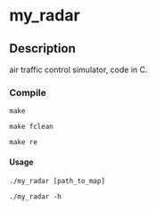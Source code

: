 # my_radar

## Description
air traffic control simulator, code in C.

### Compile
```
make
```
```
make fclean
```
```
make re
```

#### Usage
```
./my_radar [path_to_map]
```
```
./my_radar -h
```
